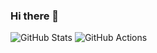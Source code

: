 ### Hi there 👋

<!--
**MarcelAleza1/MarcelAleza1** is a ✨ _special_ ✨ repository because its `README.md` (this file) appears on your GitHub profile.

Here are some ideas to get you started:

- 🔭 I’m currently working on ...
- 🌱 I’m currently learning ...
- 👯 I’m looking to collaborate on ...
- 🤔 I’m looking for help with ...
- 💬 Ask me about ...
- 📫 How to reach me: ...
- 😄 Pronouns: ...
- ⚡ Fun fact: ...
-->
![GitHub Stats](https://github-readme-stats.vercel.app/api?username=MarcelAleza1&theme=radical)
![GitHub Actions](https://img.shields.io/badge/github%20actions-%232671E5.svg?style=for-the-badge&logo=githubactions&logoColor=white)
